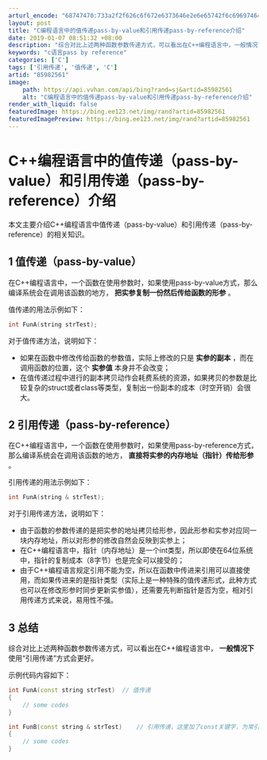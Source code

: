 ```yaml
---
arturl_encode: "68747470:733a2f2f626c6f672e6373646e2e6e65742f6c696974646172:2f61727469636c652f64657461696c732f3835393832353631"
layout: post
title: "C编程语言中的值传递pass-by-value和引用传递pass-by-reference介绍"
date: 2019-01-07 08:51:32 +08:00
description: "综合对比上述两种函数参数传递方式，可以看出在C++编程语言中，一般情况下使用“引用传递”方式会更好。"
keywords: "c语言pass by reference"
categories: ['C']
tags: ['引用传递', '值传递', 'C']
artid: "85982561"
image:
    path: https://api.vvhan.com/api/bing?rand=sj&artid=85982561
    alt: "C编程语言中的值传递pass-by-value和引用传递pass-by-reference介绍"
render_with_liquid: false
featuredImage: https://bing.ee123.net/img/rand?artid=85982561
featuredImagePreview: https://bing.ee123.net/img/rand?artid=85982561
---
```


# C++编程语言中的值传递（pass-by-value）和引用传递（pass-by-reference）介绍

本文主要介绍C++编程语言中值传递（pass-by-value）和引用传递（pass-by-reference）的相关知识。

## 1 值传递（pass-by-value）

在C++编程语言中，一个函数在使用参数时，如果使用pass-by-value方式，那么编译系统会在调用该函数的地方，
**把实参复制一份然后传给函数的形参**
。

值传递的用法示例如下：

```cpp
int FunA(string strTest);
```

对于值传递方法，说明如下：

* 如果在函数中修改传给函数的参数值，实际上修改的只是
  **实参的副本**
  ，而在调用函数的位置，这个
  **实参值**
  本身并不会改变；
* 在值传递过程中进行的副本拷贝动作会耗费系统的资源，如果拷贝的参数是比较复杂的struct或者class等类型，复制出一份副本的成本（时空开销）会很大。

## 2 引用传递（pass-by-reference）

在C++编程语言中，一个函数在使用参数时，如果使用pass-by-reference方式，那么编译系统会在调用该函数的地方，
**直接将实参的内存地址（指针）传给形参**
。

引用传递的用法示例如下：

```cpp
int FunA(string & strTest);
```

对于引用传递方法，说明如下：

* 由于函数的参数传递的是把实参的地址拷贝给形参，因此形参和实参对应同一块内存地址，所以对形参的修改自然会反映到实参上；
* 在C++编程语言中，指针（内存地址）是一个int类型，所以即使在64位系统中，指针的复制成本（8字节）也是完全可以接受的；
* 由于C++编程语言规定引用不能为空，所以在函数中传进来引用可以直接使用，而如果传进来的是指针类型（实际上是一种特殊的值传递形式，此种方式也可以在修改形参时同步更新实参值），还需要先判断指针是否为空，相对引用传递方式来说，易用性不强。

## 3 总结

综合对比上述两种函数参数传递方式，可以看出在C++编程语言中，
**一般情况下**
使用“引用传递”方式会更好。

示例代码内容如下：

```cpp
int FunA(const string strTest)  // 值传递
{
    // some codes
}

int FunB(const string & strTest)    // 引用传递，这里加了const关键字，为常引用。优选
{
    // some codes
}
```